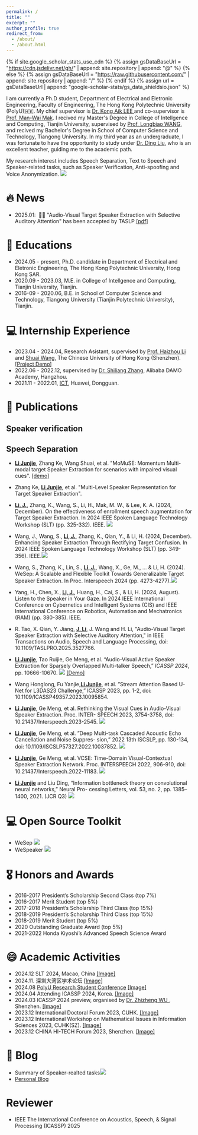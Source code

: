 ```yaml
---
permalink: /
title: ""
excerpt: ""
author_profile: true
redirect_from: 
  - /about/
  - /about.html
---
```


{% if site.google_scholar_stats_use_cdn %}
{% assign gsDataBaseUrl = "https://cdn.jsdelivr.net/gh/" | append: site.repository | append: "@" %}
{% else %}
{% assign gsDataBaseUrl = "https://raw.githubusercontent.com/" | append: site.repository | append: "/" %}
{% endif %}
{% assign url = gsDataBaseUrl | append: "google-scholar-stats/gs_data_shieldsio.json" %}

<span class='anchor' id='about-me'></span>

I am currently a Ph.D student, Department of Electrical and Eletronic Engineering, Faculty of Engineering, The Hong Kong Polytechnic University (PolyU)🇭🇰. My chief supervisor is <a href="https://sites.google.com/view/kongaiklee"> Dr. Kong Aik LEE </a> and co-supervisor is <a href="http://www.eie.polyu.edu.hk/~mwmak/">Prof. Man-Wai Mak</a>. I recived my Master's Degree in College of Intellgence and Computing, Tianjin University, supervised by <a href="https://cic.tju.edu.cn/faculty/wanglongbiao/wang.html">Prof. Longbiao WANG</a>, and recived my Bachelor's Degree in School of Computer Science and Technology, Tiangong University. In my third year as an undergraduate, I was fortunate to have the opportunity to study under <a href='https://scholar.google.com.hk/citations?user=g9oFBgMAAAAJ&hl=zh-CN&oi=sra'>Dr. Ding Liu</a>, who is an excellent teacher, guiding me to the academic path. 

My research interest includes Speech Separation, Text to Speech and Speaker-related tasks, such as Speaker Verification, Anti-spoofing and Voice Anonymization. <a href='https://scholar.google.com/citations?user=CInvjq8AAAAJ'><img src="https://img.shields.io/endpoint?logo=Google%20Scholar&url=https%3A%2F%2Fcdn.jsdelivr.net%2Fgh%2Fmrjunjieli%2Fmrjunjieli.github.io@google-scholar-stats%2Fgs_data_shieldsio.json&labelColor=f6f6f6&color=9cf&style=flat&label=citations"></a> 



# 🔥 News
- 2025.01: &nbsp;🎉🎉 "Audio-Visual Target Speaker Extraction with Selective Auditory Attention" has been accepted by TASLP [[pdf]](https://ieeexplore.ieee.org/stamp/stamp.jsp?tp=&arnumber=10835186)


# 📖 Educations
- 2024.05 - present, Ph.D. candidate in Department of Electrical and Eletronic Engineering,  The Hong Kong Polytechnic University, Hong Kong SAR. 
- 2020.09 - 2023.03, M.E. in College of Intellgence and Computing, Tianjin University, Tianjin. 
- 2016-09 - 2020.06, B.E. in School of Computer Science and Technology, Tiangong University (Tianjin Polytechnic University), Tianjin. 

# 💻 Internship Experience
- 2023.04 - 2024.04, Research Asistant, supervised by <a href="https://sds.cuhk.edu.cn/en/teacher/498">Prof. Haizhou Li</a> and <a href="https://wsstriving.github.io">Shuai Wang</a>, The Chinese University of Hong Kong (Shenzhen). [[Project Demo]](../videos/Junjie_xinyi.mp4)
- 2022.06 - 2022.12, supervised by <a href='https://scholar.google.com/citations?user=BcWMSE4AAAAJ&hl=zh-CN'>Dr. Shiliang Zhang</a>, Alibaba DAMO Academy, Hangzhou.
- 2021.11 - 2022.01, <a href='https://e.huawei.com/cn/products/enterprise-collaboration/ideahub'>ICT</a>, Huawei, Dongguan. 


# 📝 Publications

## Speaker verification 


## Speech Separation 
- **<u>Li Junjie</u>**, Zhang Ke, Wang Shuai, et al. "MoMuSE: Momentum Multi-modal target Speaker Extraction for scenarios with impaired visual cues". [[demo]](../demo_page/MoMuSE/index.html) 

- Zhang Ke, **<u>Li Junjie</u>**, et al. "Multi-Level Speaker Representation for Target Speaker Extraction".

- **<u>Li, J.</u>**, Zhang, K., Wang, S., Li, H., Mak, M. W., & Lee, K. A. (2024, December). On the effectiveness of enrollment speech augmentation for Target Speaker Extraction. In 2024 IEEE Spoken Language Technology Workshop (SLT) (pp. 325-332). IEEE. [![](https://img.shields.io/github/stars/wenet-e2e/wesep?style=social&label=Code+Stars)](https://github.com/wenet-e2e/wesep)

- Wang, J., Wang, S., **<u>Li, J.</u>**, Zhang, K., Qian, Y., & Li, H. (2024, December). Enhancing Speaker Extraction Through Rectifying Target Confusion. In 2024 IEEE Spoken Language Technology Workshop (SLT) (pp. 349-356). IEEE.[![](https://img.shields.io/github/stars/wenet-e2e/wesep?style=social&label=Code+Stars)](https://github.com/wenet-e2e/wesep)

- Wang, S., Zhang, K., Lin, S., **<u>Li, J.</u>**, Wang, X., Ge, M., ... & Li, H. (2024). WeSep: A Scalable and Flexible Toolkit Towards Generalizable Target Speaker Extraction. In Proc. Interspeech 2024 (pp. 4273-4277).[![](https://img.shields.io/github/stars/wenet-e2e/wesep?style=social&label=Code+Stars)](https://github.com/wenet-e2e/wesep)

- Yang, H., Chen, X., **<u>Li, J.</u>**, Huang, H., Cai, S., & Li, H. (2024, August). Listen to the Speaker in Your Gaze. In 2024 IEEE International Conference on Cybernetics and Intelligent Systems (CIS) and IEEE International Conference on Robotics, Automation and Mechatronics (RAM) (pp. 380-385). IEEE.

- R. Tao, X. Qian, Y. Jiang, **<u>J. Li</u>**, J. Wang and H. Li, "Audio-Visual Target Speaker Extraction with Selective Auditory Attention," in IEEE Transactions on Audio, Speech and Language Processing, doi: 10.1109/TASLPRO.2025.3527766.

- **<u>Li Junjie</u>**, Tao Ruijie, Ge Meng, et al. “Audio-Visual Active Speaker Extraction for Sparsely Overlapped Multi-talker
Speech,” *ICASSP 2024*, pp. 10666-10670.   [![](https://img.shields.io/github/stars/mrjunjieli/ActiveExtract?style=social&label=Code+Stars)](https://github.com/mrjunjieli/ActiveExtract) [[Demo]](https://activeextract.github.io/) 

- Wang Honglong, Fu Yanjie,**<u>Li Junjie</u>**, et al. ”Stream Attention Based U-Net for L3DAS23
Challenge,” ICASSP 2023, pp. 1-2, doi: 10.1109/ICASSP49357.2023.10095854.

- **<u>Li Junjie</u>**, Ge Meng, et al. Rethinking the Visual Cues in Audio-Visual Speaker Extraction. Proc. INTER-
SPEECH 2023, 3754-3758, doi: 10.21437/Interspeech.2023-2545. [![](https://img.shields.io/github/stars/mrjunjieli/DAVSE?style=social&label=Code+Stars)](https://github.com/mrjunjieli/DAVSE)
- **<u>Li Junjie</u>**, Ge Meng, et al. ”Deep Multi-task Cascaded Acoustic Echo Cancellation and Noise Suppres-
sion,” 2022 13th ISCSLP, pp. 130-134, doi: 10.1109/ISCSLP57327.2022.10037852.  [![](https://img.shields.io/github/stars/mrjunjieli/DMC_AEC?style=social&label=Code+Stars)](https://github.com/mrjunjieli/DMC_AEC)
- **<u>Li Junjie</u>**, Ge Meng, et al. VCSE: Time-Domain Visual-Contextual Speaker Extraction Network. Proc.
INTERSPEECH 2022, 906-910, doi: 10.21437/Interspeech.2022-11183. [![](https://img.shields.io/github/stars/mrjunjieli/LRS3_for_AVSS?style=social&label=Code+Stars)](https://github.com/mrjunjieli/LRS3_for_AVSS)
- **<u>Li Junjie</u>** and Liu Ding, “Information bottleneck theory on convolutional neural networks,” Neural Pro-
cessing Letters, vol. 53, no. 2, pp. 1385–1400, 2021. (JCR Q3)  [![](https://img.shields.io/github/stars/mrjunjieli/IB_ON_CNN?style=social&label=Code+Stars)](https://github.com/mrjunjieli/IB_ON_CNN)


# 💻 Open Source Toolkit
- WeSep [![](https://img.shields.io/github/stars/wenet-e2e/wesep?style=social&label=Code+Stars)](https://github.com/wenet-e2e/wesep)
- WeSpeaker [![](https://img.shields.io/github/stars/wenet-e2e/wespeaker?style=social&label=Code+Stars)](https://github.com/wenet-e2e/wespeaker)

# 🎖 Honors and Awards
- 2016-2017 President’s Scholarship Second Class (top 7%) 
- 2016-2017 Merit Student (top 5%)
- 2017-2018 President’s Scholarship Third Class (top 15%)
- 2018-2019 President’s Scholarship Third Class (top 15%)
- 2018-2019 Merit Student (top 5%) 
- 2020 Outstanding Graduate Award (top 5%) 
- 2021-2022 Honda Kiyoshi’s Advanced Speech Science Award

# 😄 Academic Activities
- 2024.12 SLT 2024, Macao, China [[Image]](../images/SLT2024/index.html)
- 2024.11. 深圳大湾区学术论坛 [[Image]](../images/haizhou_birthday/index.html)
- 2024.08 [PolyU Research Student Conference](https://events.polyu.edu.hk/prsc2024/home) [[Image]](../images/PRSC/index.html)
- 2024.04 Attending ICASSP 2024, Korea. [[Image]](../images/icassp2024/index.html)
- 2024.03 ICASSP 2024 preview, organised by <a href='https://sds.cuhk.edu.cn/en/teacher/641'>Dr. Zhizheng WU </a>, Shenzhen. [[Image]](../images/icassp2024_preview/index.html)
- 2023.12 International Doctoral Forum 2023, CUHK. [[Image]](../images/CUHK2023/index.html)
- 2023.12 International Workshop on Mathematical Issues in Information Sciences 2023, CUHK(SZ). [[Image]](../images/MIIS2023/index.html)
- 2023.12 CHINA HI-TECH Forum 2023, Shenzhen. [[Image]](../images/HITECH2023/index.html)

# 💬 Blog
- Summary of Speaker-realted tasks[![](https://img.shields.io/github/stars/mrjunjieli/awesome_speaker?style=social&label=Code+Stars)](https://github.com/mrjunjieli/awesome_speaker)
- [Personal Blog](https://awesome-speaker.github.io/)

# Reviewer 
- IEEE The International Conference on Acoustics, Speech, & Signal Processing (ICASSP) 2025 

<!-- 
# 🔥 News
- *2022.02*: &nbsp;🎉🎉 Lorem ipsum dolor sit amet, consectetur adipiscing elit. Vivamus ornare aliquet ipsum, ac tempus justo dapibus sit amet. 
- *2022.02*: &nbsp;🎉🎉 Lorem ipsum dolor sit amet, consectetur adipiscing elit. Vivamus ornare aliquet ipsum, ac tempus justo dapibus sit amet. 

# 📝 Publications 

<div class='paper-box'><div class='paper-box-image'><div><div class="badge">CVPR 2016</div><img src='images/500x300.png' alt="sym" width="100%"></div></div>
<div class='paper-box-text' markdown="1">

[Deep Residual Learning for Image Recognition](https://openaccess.thecvf.com/content_cvpr_2016/papers/He_Deep_Residual_Learning_CVPR_2016_paper.pdf)

**Kaiming He**, Xiangyu Zhang, Shaoqing Ren, Jian Sun

[**Project**](https://scholar.google.com/citations?view_op=view_citation&hl=zh-CN&user=DhtAFkwAAAAJ&citation_for_view=DhtAFkwAAAAJ:ALROH1vI_8AC) <strong><span class='show_paper_citations' data='DhtAFkwAAAAJ:ALROH1vI_8AC'></span></strong>
- Lorem ipsum dolor sit amet, consectetur adipiscing elit. Vivamus ornare aliquet ipsum, ac tempus justo dapibus sit amet. 
</div>
</div>

- [Lorem ipsum dolor sit amet, consectetur adipiscing elit. Vivamus ornare aliquet ipsum, ac tempus justo dapibus sit amet](https://github.com), A, B, C, **CVPR 2020**

# 🎖 Honors and Awards
- *2021.10* Lorem ipsum dolor sit amet, consectetur adipiscing elit. Vivamus ornare aliquet ipsum, ac tempus justo dapibus sit amet. 
- *2021.09* Lorem ipsum dolor sit amet, consectetur adipiscing elit. Vivamus ornare aliquet ipsum, ac tempus justo dapibus sit amet. 

# 📖 Educations
- *2019.06 - 2022.04 (now)*, Lorem ipsum dolor sit amet, consectetur adipiscing elit. Vivamus ornare aliquet ipsum, ac tempus justo dapibus sit amet. 
- *2015.09 - 2019.06*, Lorem ipsum dolor sit amet, consectetur adipiscing elit. Vivamus ornare aliquet ipsum, ac tempus justo dapibus sit amet. 

# 💬 Invited Talks
- *2021.06*, Lorem ipsum dolor sit amet, consectetur adipiscing elit. Vivamus ornare aliquet ipsum, ac tempus justo dapibus sit amet. 
- *2021.03*, Lorem ipsum dolor sit amet, consectetur adipiscing elit. Vivamus ornare aliquet ipsum, ac tempus justo dapibus sit amet.  \| [\[video\]](https://github.com/)

# 💻 Internships
- *2019.05 - 2020.02*, [Lorem](https://github.com/), China. -->